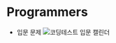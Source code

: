 # Programmers

- 입문 문제
![코딩테스트 입문 캘린더](https://github.com/user-attachments/assets/1f6ed0cd-1d71-400b-bacb-68e698a14c94)
